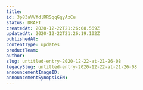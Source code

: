 ```yaml
---
title: 
id: 3p83aVVfdlRRSqqGgyAzCu
status: DRAFT
createdAt: 2020-12-22T21:26:08.569Z
updatedAt: 2020-12-22T21:26:19.102Z
publishedAt: 
contentType: updates
productTeam: 
author: 
slug: untitled-entry-2020-12-22-at-21-26-08
legacySlug: untitled-entry-2020-12-22-at-21-26-08
announcementImageID: 
announcementSynopsisEN: 
---
```



